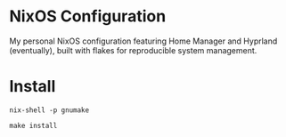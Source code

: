 # NixOS Configuration
My personal NixOS configuration featuring Home Manager and Hyprland (eventually), built with flakes for reproducible system management.

# Install
`nix-shell -p gnumake`

`make install`
